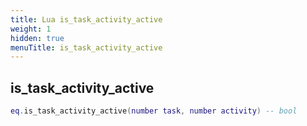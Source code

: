 ```yaml
---
title: Lua is_task_activity_active
weight: 1
hidden: true
menuTitle: is_task_activity_active
---
```

## is_task_activity_active
```lua
eq.is_task_activity_active(number task, number activity) -- bool
```